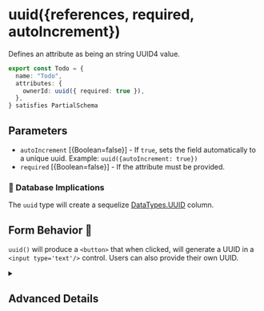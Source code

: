 # uuid({references, required, autoIncrement})

Defines an attribute as being an string UUID4 value.

```ts
export const Todo = {
  name: "Todo",
  attributes: {
    ownerId: uuid({ required: true }),
  },
} satisfies PartialSchema
```

## Parameters

- `autoIncrement` [{Boolean=false}] - If `true`, sets the field automatically to a unique uuid. Example: `uuid({autoIncrement: true})`
- `required` [{Boolean=false}] - If the attribute must be provided.

### 💾 Database Implications

The `uuid` type will create a sequelize [DataTypes.UUID](https://sequelize.org/docs/v6/core-concepts/model-basics/#uuids) column.

## Form Behavior 🛑

`uuid()` will produce a `<button>` that when clicked, will generate a UUID in a `<input type='text'/>` control. Users can also provide their
own UUID.

<details>
<summary>

## Advanced Details

</summary>

### Control Type

```js
{
  type: "UUID4",
  allowNull: Boolean,
}
```

### Sequelize Type

```js
{
 type: "STRING",
  typeArgs: [36],
  allowNull: true,
}
```

</details>
